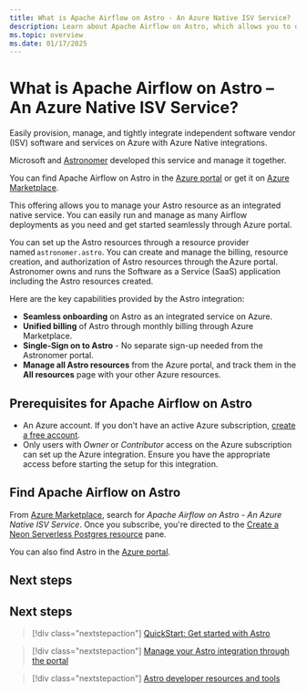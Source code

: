 ```yaml
---
title: What is Apache Airflow on Astro - An Azure Native ISV Service?
description: Learn about Apache Airflow on Astro, which allows you to deploy a fully managed and seamless Apache Airflow on Astro on Azure, in Azure Marketplace.
ms.topic: overview
ms.date: 01/17/2025
---
```


# What is Apache Airflow on Astro – An Azure Native ISV Service?

Easily provision, manage, and tightly integrate independent software vendor (ISV) software and services on Azure with Azure Native integrations. 

Microsoft and [Astronomer](https://www.astronomer.io/) developed this service and manage it together.

You can find Apache Airflow on Astro in the [Azure portal](https://ms.portal.azure.com/?Azure_Marketplace_Astronomer_assettypeoptions=%7B%22Astronomer%22%3A%7B%22options%22%3A%22%22%7D%7D#browse/Astronomer.Astro%2Forganizations) or get it on [Azure Marketplace](https://azuremarketplace.microsoft.com/en-us/marketplace/apps/astronomer1591719760654.astronomer?tab=Overview).

This offering allows you to manage your Astro resource as an integrated native service. You can easily run and manage as many Airflow deployments as you need and get started seamlessly through Azure portal.

You can set up the Astro resources through a resource provider named `astronomer.astro`. You can create and manage the billing, resource creation, and authorization of Astro resources through the Azure portal. Astronomer owns and runs the Software as a Service (SaaS) application including the Astro resources created.

Here are the key capabilities provided by the Astro integration:

- **Seamless onboarding** on Astro as an integrated service on Azure.
- **Unified billing** of Astro through monthly billing through Azure Marketplace.
- **Single-Sign on to Astro** - No separate sign-up needed from the Astronomer portal.
- **Manage all Astro resources** from the Azure portal, and track them in the **All resources** page with your other Azure resources.

## Prerequisites for Apache Airflow on Astro

- An Azure account. If you don't have an active Azure subscription, [create a free account](https://azure.microsoft.com/free/).
- Only users with _Owner_ or _Contributor_ access on the Azure subscription can set up the Azure integration. Ensure you have the appropriate access before starting the setup for this integration.

## Find Apache Airflow on Astro

From [Azure Marketplace](https://azuremarketplace.microsoft.com/), search for *Apache Airflow on Astro - An Azure Native ISV Service*. Once you subscribe, you're directed to the [Create a Neon Serverless Postgres resource](create.md#create-a-neon-serverless-postgres-resource) pane.

You can also find Astro in the [Azure portal](https://portal.azure.com/).

## Next steps

## Next steps
> [!div class="nextstepaction"]
> [QuickStart: Get started with Astro](create.md)

> [!div class="nextstepaction"]
> [Manage your Astro integration through the portal](manage.md)

> [!div class="nextstepaction"]
> [Astro developer resources and tools](tools.md)
